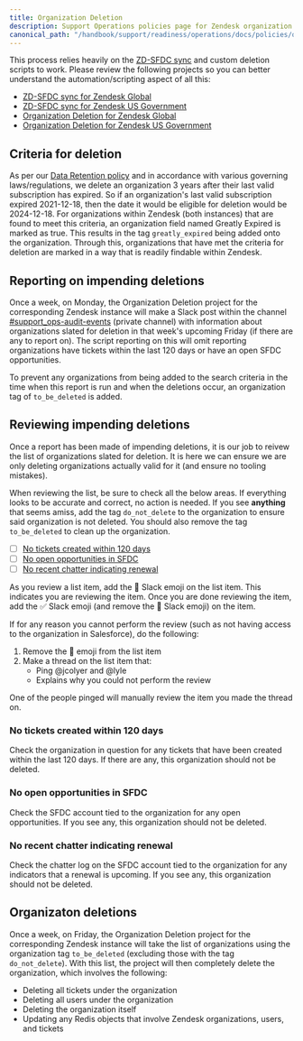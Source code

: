 ```yaml
---
title: Organization Deletion
description: Support Operations policies page for Zendesk organization deletion
canonical_path: "/handbook/support/readiness/operations/docs/policies/org_deletion"
---
```


This process relies heavily on the
[ZD-SFDC sync](/handbook/support/readiness/operations/docs/zendesk/zendesk_salesforce_sync)
and custom deletion scripts to work. Please review the following projects so you
can better understand the automation/scripting aspect of all this:

- [ZD-SFDC sync for Zendesk Global](https://gitlab.com/gitlab-support-readiness/zendesk-global/zendesk-salesforce-sync)
- [ZD-SFDC sync for Zendesk US Government](https://gitlab.com/gitlab-support-readiness/zendesk-us-government/zendesk-salesforce-sync)
- [Organization Deletion for Zendesk Global](https://gitlab.com/gitlab-support-readiness/zendesk-global/organizations/deletion)
- [Organization Deletion for Zendesk US Government](https://gitlab.com/gitlab-support-readiness/zendesk-us-government/organizations/deletion)

## Criteria for deletion

As per our
[Data Retention policy](https://about.gitlab.com/privacy/#data-retention) and
in accordance with various governing laws/regulations, we delete an organization
3 years after their last valid subscription has expired. So if an organization's
last valid subscription expired 2021-12-18, then the date it would be eligible
for deletion would be 2024-12-18. For organizations within Zendesk (both
instances) that are found to meet this criteria, an organization field named
Greatly Expired is marked as true. This results in the tag `greatly_expired`
being added onto the organization. Through this, organizations that have met the
criteria for deletion are marked in a way that is readily findable within
Zendesk.

## Reporting on impending deletions

Once a week, on Monday, the Organization Deletion project for the corresponding
Zendesk instance will make a Slack post within the channel
[#support_ops-audit-events](https://gitlab.enterprise.slack.com/archives/C04A6E1KB89)
(private channel) with information about organizations slated for deletion in
that week's upcoming Friday (if there are any to report on). The script
reporting on this will omit reporting organizations have tickets within the last
120 days or have an open SFDC opportunities.

To prevent any organizations from being added to the search criteria in the time
when this report is run and when the deletions occur, an organization tag of
`to_be_deleted` is added.

## Reviewing impending deletions

Once a report has been made of impending deletions, it is our job to reivew the
list of organizations slated for deletion. It is here we can ensure we are only
deleting organizations actually valid for it (and ensure no tooling mistakes).

When reviewing the list, be sure to check all the below areas. If everything
looks to be accurate and correct, no action is needed. If you see **anything**
that seems amiss, add the tag `do_not_delete` to the organization to ensure said
organization is not deleted. You should also remove the tag `to_be_deleted` to
clean up the organization.

- [ ] [No tickets created within 120 days](#no-tickets-created-within-120-days)
- [ ] [No open opportunities in SFDC](#no-open-opportunities-in-sfdc)
- [ ] [No recent chatter indicating renewal](#no-recent-chatter-indicating-renewal)

As you review a list item, add the :eyes: Slack emoji on the list item. This
indicates you are reviewing the item. Once you are done reviewing the item, add
the :white_check_mark: Slack emoji (and remove the :eyes: Slack emoji) on the
item.

If for any reason you cannot perform the review (such as not having access to
the organization in Salesforce), do the following:

1. Remove the :eyes: emoji from the list item
1. Make a thread on the list item that:
   - Ping @jcolyer and @lyle
   - Explains why you could not perform the review

One of the people pinged will manually review the item you made the thread on.

### No tickets created within 120 days

Check the organization in question for any tickets that have been created within
the last 120 days. If there are any, this organization should not be deleted.

### No open opportunities in SFDC

Check the SFDC account tied to the organization for any open opportunities. If
you see any, this organization should not be deleted.

### No recent chatter indicating renewal

Check the chatter log on the SFDC account tied to the organization for any
indicators that a renewal is upcoming. If you see any, this organization should
not be deleted.

## Organizaton deletions

Once a week, on Friday, the Organization Deletion project for the corresponding
Zendesk instance will take the list of organizations using the organization tag
`to_be_deleted` (excluding those with the tag `do_not_delete`). With this list,
the project will then completely delete the organization, which involves the
following:

- Deleting all tickets under the organization
- Deleting all users under the organization
- Deleting the organization itself
- Updating any Redis objects that involve Zendesk organizations, users, and
  tickets
